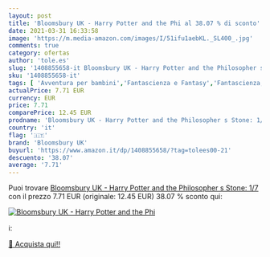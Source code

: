 ```yaml
---
layout: post
title: 'Bloomsbury UK - Harry Potter and the Phi al 38.07 % di sconto'
date: 2021-03-31 16:33:58
image: 'https://m.media-amazon.com/images/I/51ifu1aebKL._SL400_.jpg'
comments: true
category: ofertas
author: 'tole.es'
slug: '1408855658-it Bloomsbury UK - Harry Potter and the Philosopher s Stone: 1/7'
sku: '1408855658-it'
tags: [ 'Avventura per bambini','Fantascienza e Fantasy','Fantascienza, horror e fantasy per bambini','Fantasy','Fantasy per bambini','Letteratura e narrativa','Letteratura e narrativa per bambini','Libri','Libri per bambini','Narrativa contemporanea','Narrativa sulla crescita per bambini','Primi libri e antologie per bambini','Primi libri per bambini','bloomsbury uk', ]
actualPrice: 7.71 EUR
currency: EUR
price: 7.71
comparePrice: 12.45 EUR
prodname: 'Bloomsbury UK - Harry Potter and the Philosopher s Stone: 1/7'
country: 'it'
flag: '🇮🇹'
brand: 'Bloomsbury UK'
buyurl: 'https://www.amazon.it/dp/1408855658/?tag=tolees00-21'
descuento: '38.07'
average: '7.71'
---
```


Puoi trovare [Bloomsbury UK - Harry Potter and the Philosopher s Stone: 1/7](https://www.amazon.it/dp/1408855658/?tag=tolees00-21) con il prezzo 7.71 EUR (originale: 12.45 EUR) 38.07 % sconto qui:

[![Bloomsbury UK - Harry Potter and the Phi](https://m.media-amazon.com/images/I/51ifu1aebKL._SL400_.jpg)](https://www.amazon.it/dp/1408855658/?tag=tolees00-21)

ℹ️:


[🛒 Acquista qui!!](https://www.amazon.it/dp/1408855658/?tag=tolees00-21)
